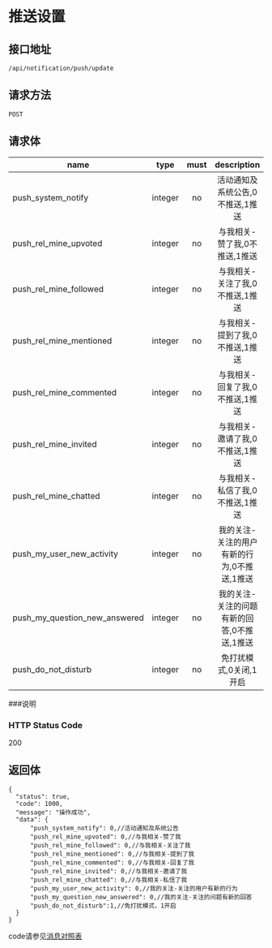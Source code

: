 # 推送设置

## 接口地址

`/api/notification/push/update`

## 请求方法

`POST`

## 请求体

| name     | type     | must     | description |
|----------|:--------:|:--------:|:--------:|
| push_system_notify |  integer  | no      | 活动通知及系统公告,0不推送,1推送 |
| push_rel_mine_upvoted | integer   | no      | 与我相关-赞了我,0不推送,1推送 |
| push_rel_mine_followed | integer   | no      | 与我相关-关注了我,0不推送,1推送 |
| push_rel_mine_mentioned | integer   | no      | 与我相关-提到了我,0不推送,1推送 |
| push_rel_mine_commented | integer   | no      | 与我相关-回复了我,0不推送,1推送 |
| push_rel_mine_invited | integer   | no      | 与我相关-邀请了我,0不推送,1推送 |
| push_rel_mine_chatted | integer   | no      | 与我相关-私信了我,0不推送,1推送 |
| push_my_user_new_activity | integer   | no      | 我的关注-关注的用户有新的行为,0不推送,1推送 |
| push_my_question_new_answered | integer   | no      | 我的关注-关注的问题有新的回答,0不推送,1推送 |
| push_do_not_disturb | integer   | no      | 免打扰模式,0关闭,1开启 |

###说明


### HTTP Status Code

200

## 返回体
```json5
{
  "status": true,
  "code": 1000,
  "message": "操作成功",
  "data": {
      "push_system_notify": 0,//活动通知及系统公告
      "push_rel_mine_upvoted": 0,//与我相关-赞了我
      "push_rel_mine_followed": 0,//与我相关-关注了我
      "push_rel_mine_mentioned": 0,//与我相关-提到了我
      "push_rel_mine_commented": 0,//与我相关-回复了我
      "push_rel_mine_invited": 0,//与我相关-邀请了我
      "push_rel_mine_chatted": 0,//与我相关-私信了我
      "push_my_user_new_activity": 0,//我的关注-关注的用户有新的行为
      "push_my_question_new_answered": 0,//我的关注-关注的问题有新的回答
      "push_do_not_disturb":1,//免打扰模式，1开启
  }
}
```

code请参见[消息对照表](消息对照表.md)
